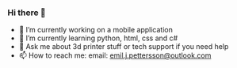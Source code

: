 ### Hi there 👋

- 🔭 I’m currently working on a mobile application
- 🌱 I’m currently learning python, html, css and c#
- 💬 Ask me about 3d printer stuff or tech support if you need help
- 📫 How to reach me: email: emil.j.pettersson@outlook.com
